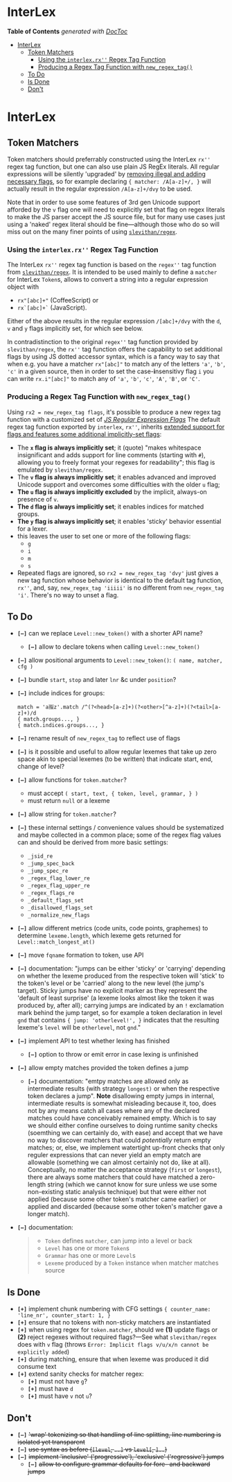 
# InterLex


<!-- START doctoc generated TOC please keep comment here to allow auto update -->
<!-- DON'T EDIT THIS SECTION, INSTEAD RE-RUN doctoc TO UPDATE -->
**Table of Contents**  *generated with [DocToc](https://github.com/thlorenz/doctoc)*

- [InterLex](#interlex)
  - [Token Matchers](#token-matchers)
    - [Using the `interlex.rx''` Regex Tag Function](#using-the-interlexrx-regex-tag-function)
    - [Producing a Regex Tag Function with `new_regex_tag()`](#producing-a-regex-tag-function-with-new_regex_tag)
  - [To Do](#to-do)
  - [Is Done](#is-done)
  - [Don't](#dont)

<!-- END doctoc generated TOC please keep comment here to allow auto update -->



# InterLex

## Token Matchers


Token matchers should preferrably constructed using the InterLex `rx''` regex tag function, but one can also
use plain JS RegEx literals. All regular expressions will be silently 'upgraded' by [removing illegal and
adding necessary flags](#producing-a-regex-tag-function-with-new_regex_tag), so for example declaring `{
matcher: /A[a-z]+/, }` will actually result in the regular expression `/A[a-z]+/dvy` to be used.

Note that in order to use some features of 3rd gen Unicode support afforded by the `v` flag one will need to
explicitly set that flag on regex literals to make the JS parser accept the JS source file, but for many use
cases just using a 'naked' regex literal should be fine—although those who do so will miss out on the many
finer points of using [`slevithan/regex`](https://github.com/slevithan/regex).




### Using the `interlex.rx''` Regex Tag Function

The InterLex `rx''` regex tag function is based on the `regex''` tag function from
[`slevithan/regex`](https://github.com/slevithan/regex). It is intended to be used mainly to define a
`matcher` for InterLex `Token`s, allows to convert a string into a regular expression object with
* `rx"[abc]+"` (CoffeeScript) or
* ```rx`[abc]+`‍``` (JavaScript).

Either of the above results in the regular expression `/[abc]+/dvy` with the `d`, `v` and `y` flags
implicitly set, for which see below.

In contradistinction to the original `regex''` tag function provided by `slevithan/regex`, the `rx''` tag
function offers the capability to set additional flags by using JS dotted accessor syntax, which is a fancy
way to say that when e.g. you have a matcher `rx"[abc]"` to match any of the letters `'a'`, `'b'`, `'c'` in
a given source, then in order to set the case-**i**nsensitivy flag `i` you can write `rx.i"[abc]"` to match
any of `'a'`, `'b'`, `'c'`, `'A'`, `'B'`, or `'C'`.


### Producing a Regex Tag Function with `new_regex_tag()`


Using `rx2 = new_regex_tag flags`, it's possible to produce a new regex tag function with a customized set
of [*JS Regular Expression
Flags*](https://developer.mozilla.org/en-US/docs/Web/JavaScript/Guide/Regular_expressions#advanced_searching_with_flags)
The default regex tag function exported by `interlex`, `rx''`, inherits [extended support for flags and
features some additional implicitly-set
flags](https://github.com/slevithan/regex?tab=readme-ov-file#-flags):

* The **`x` flag is always implicitly set**; it (quote) "makes whitespace insignificant and adds support for
  line comments (starting with `#`), allowing you to freely format your regexes for readability"; this flag
  is emulated by `slevithan/regex`.
* The **`v` flag is always implicitly set**; it enables advanced and improved Unicode support and
  overcomes some difficulties with the older `u` flag;
* **The `u` flag is always implicitly excluded** by the implicit, always-on presence of `v`.
* **The `d` flag is always implicitly set**; it enables indices for matched groups.
* **The `y` flag is always implicitly set**; it enables 'sticky' behavior essential for a lexer.
* this leaves the user to set one or more of the following flags:
  * `g`
  * `i`
  * `m`
  * `s`
* Repeated flags are ignored, so `rx2 = new_regex_tag 'dvy'` just gives a new tag function whose behavior is
  identical to the default tag function, `rx''`, and, say, `new_regex_tag 'iiiii'` is no different from
  `new_regex_tag 'i'`. There's no way to unset a flag.

## To Do

* **`[—]`** can we replace `Level::new_token()` with a shorter API name?
  * **`[—]`** allow to declare tokens when calling `Level::new_token()`
* **`[—]`** allow positional arguments to `Level::new_token()`: `( name, matcher, cfg )`
* **`[—]`** bundle `start`, `stop` and later `lnr` &c under `position`?
* **`[—]`** include indices for groups:

  ```
  match = 'a🈯z'.match /^(?<head>[a-z]+)(?<other>[^a-z]+)(?<tail>[a-z]+)/d
  { match.groups..., }
  { match.indices.groups..., }
  ```

* **`[—]`** rename result of `new_regex_tag` to reflect use of flags
* **`[—]`** is it possible and useful to allow regular lexemes that take up zero space akin to special
  lexemes (to be written) that indicate start, end, change of level?
* **`[—]`** allow functions for `token.matcher`?
  * must accept `( start, text, { token, level, grammar, } )`
  * must return `null` or a lexeme
* **`[—]`** allow string for `token.matcher`?
* **`[—]`** these internal settings / convenience values should be systematized and maybe collected in a
  common place; some of the regex flag values can and should be derived from more basic settings:
  * `_jsid_re`
  * `_jump_spec_back`
  * `_jump_spec_re`
  * `_regex_flag_lower_re`
  * `_regex_flag_upper_re`
  * `_regex_flags_re`
  * `_default_flags_set`
  * `_disallowed_flags_set`
  * `_normalize_new_flags`

* **`[—]`** allow different metrics (code units, code points, graphemes) to determine `lexeme.length`, which
  lexeme gets returned for `Level::match_longest_at()`
* **`[—]`** move `fqname` formation to token, use API
* **`[—]`** documentation: "jumps can be either 'sticky' or 'carrying' depending on whether the lexeme
  produced from the respective token will 'stick' to the token's level or be 'carried' along to the new
  level (the jump's target). Sticky jumps have no explicit marker as they represent the 'default of least
  surprise' (a lexeme looks almost like the token it was produced by, after all); carrying jumps are
  indicated by an `!` exclamation mark behind the jump target, so for example a token declaration in level
  `gnd` that contains `{ jump: 'otherlevel!', }` indicates that the resulting lexeme's `level` will be
  `otherlevel`, not `gnd`."
* **`[—]`** implement API to test whether lexing has finished
  * **`[—]`** option to throw or emit error in case lexing is unfinished
* **`[—]`** allow empty matches provided the token defines a jump
  * **`[—]`** documentation: "emtpy matches are allowed only as intermediate results (with strategy
    `longest)` or when the respective token declares a jump". **Note** disallowing empty jumps in internal,
    intermediate results is somewhat misleading because it, too, does not by any means catch all cases where
    any of the declared matches could have conceivably remained empty. Which is to say we should either
    confine ourselves to doing runtime sanity checks (soemthing we can certainly do, with ease) and accept
    that we have no way to discover matchers that could *potentially* return empty matches; or, else, we
    implement watertight up-front checks that only reguler expressions that can never yield an empty match
    are allowable (something we can almost certainly not do, like at all). Conceptually, no matter the
    acceptance strategy (`first` or `longest`), there are always some matchers that could have matched a
    zero-length string (which we cannot know for sure unless we use some non-existing static analysis
    technique) but that were either not applied (because some other token's matcher came earlier) or applied
    and discarded (because some other token's matcher gave a longer match).
* **`[—]`** documentation:
  > * `Token` defines `matcher`, can jump into a level or back
  > * `Level` has one or more `Token`s
  > * `Grammar` has one or more `Level`s
  > * `Lexeme` produced by a `Token` instance when matcher matches source


## Is Done

* **`[+]`** implement chunk numbering with CFG settings `{ counter_name: 'line_nr', counter_start: 1, }`
* **`[+]`** ensure that no tokens with non-sticky matchers are instantiated
* **`[+]`** when using regex for `token.matcher`, should we **(1)** update flags or **(2)** reject regexes
  without required flags?—See what `slevithan/regex` does with `v` flag (throws `Error: Implicit flags
  v/u/x/n cannot be explicitly added`)
* **`[+]`** during matching, ensure that when lexeme was produced it did consume text
* **`[+]`** extend sanity checks for matcher regex:
  * **`[+]`** must not have `g`?
  * **`[+]`** must have `d`
  * **`[+]`** must have `v` not `u`?

## Don't

* **`[—]`** <del>'wrap' tokenizing so that handling of line splitting, line numbering is isolated yet
  transparent</del>
* **`[—]`** <del>use syntax as before (`[level`, `..]` vs `level[`, `]..`)</del>
* **`[—]`** <del>implement 'inclusive' ('progressive'), 'exclusive' ('regressive') jumps</del>
  * **`[—]`** <del>allow to configure grammar defaults for fore- and backward jumps</del>

